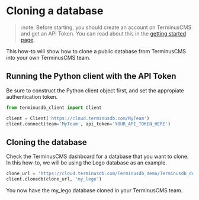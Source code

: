 # Cloning a database

> :note:
> Before starting, you should create an account on TerminusCMS and get an API Token.
> You can read about this in the [getting started page](../../../get-started/get-started.md).

This how-to will show how to clone a public database from TerminusCMS into your own TerminusCMS team.

## Running the Python client with the API Token

Be sure to construct the Python client object first, and set the appropiate authentication token.

```python
from terminusdb_client import Client

client = Client('https://cloud.terminusdb.com/MyTeam')
client.connect(team='MyTeam', api_token='YOUR_API_TOKEN_HERE')
```

## Cloning the database

Check the TerminusCMS dashboard for a database that you want to clone.
In this how-to, we will be using the Lego database as an example.

```python
clone_url = 'https://cloud.terminusdb.com/Terminusdb_demo/Terminusdb_demo/lego'
client.clonedb(clone_url, 'my_lego')
```

You now have the my_lego database cloned in your TerminusCMS team.
